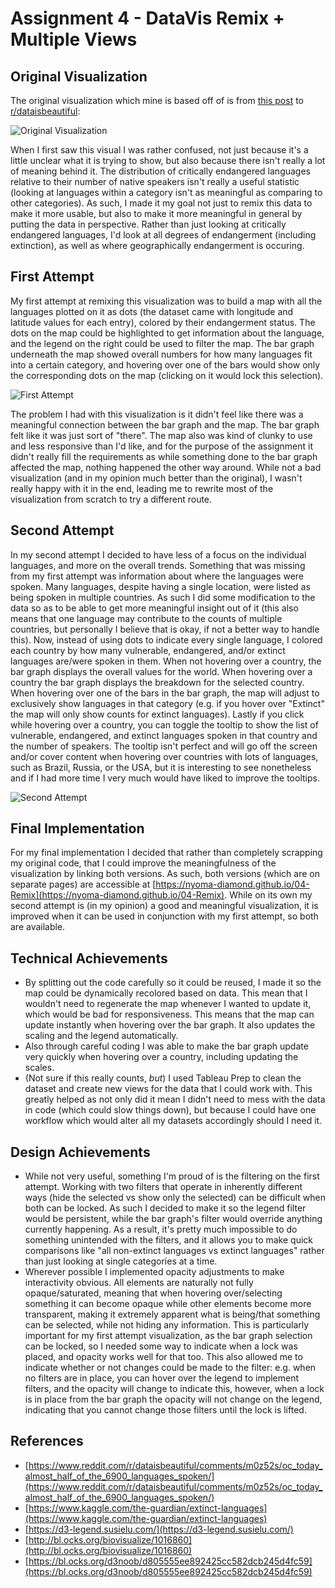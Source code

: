 # Assignment 4 - DataVis Remix + Multiple Views

## Original Visualization

The original visualization which mine is based off of is from [this post](https://www.reddit.com/r/dataisbeautiful/comments/m0z52s/oc_today_almost_half_of_the_6900_languages_spoken/) to [r/dataisbeautiful](https://www.reddit.com/r/dataisbeautiful/):

![Original Visualization](./img/orig.png)

When I first saw this visual I was rather confused, not just because it's a little unclear what it is trying to show, but also because there isn't really a lot of meaning behind it. The distribution of critically endangered languages relative to their number of native speakers isn't really a useful statistic (looking at languages within a category isn't as meaningful as comparing to other categories). As such, I made it my goal not just to remix this data to make it more usable, but also to make it more meaningful in general by putting the data in perspective. Rather than just looking at critically endangered languages, I'd look at all degrees of endangerment (including extinction), as well as where geographically endangerment is occuring.

## First Attempt

My first attempt at remixing this visualization was to build a map with all the languages plotted on it as dots (the dataset came with longitude and latitude values for each entry), colored by their endangerment status. The dots on the map could be highlighted to get information about the language, and the legend on the right could be used to filter the map. The bar graph underneath the map showed overall numbers for how many languages fit into a certain category, and hovering over one of the bars would show only the corresponding dots on the map (clicking on it would lock this selection).

![First Attempt](./img/try1.png)

The problem I had with this visualization is it didn't feel like there was a meaningful connection between the bar graph and the map. The bar graph felt like it was just sort of "there". The map also was kind of clunky to use and less responsive than I'd like, and for the purpose of the assignment it didn't really fill the requirements as while something done to the bar graph affected the map, nothing happened the other way around. While not a bad visualization (and in my opinion much better than the original), I wasn't really happy with it in the end, leading me to rewrite most of the visualization from scratch to try a different route.

## Second Attempt

In my second attempt I decided to have less of a focus on the individual languages, and more on the overall trends. Something that was missing from my first attempt was information about where the languages were spoken. Many languages, despite having a single location, were listed as being spoken in multiple countries. As such I did some modification to the data so as to be able to get more meaningful insight out of it (this also means that one language may contribute to the counts of multiple countries, but personally I believe that is okay, if not a better way to handle this). Now, instead of using dots to indicate every single language, I colored each country by how many vulnerable, endangered, and/or extinct languages are/were spoken in them. When not hovering over a country, the bar graph displays the overall values for the world. When hovering over a country the bar graph displays the breakdown for the selected country. When hovering over one of the bars in the bar graph, the map will adjust to exclusively show languages in that category (e.g. if you hover over "Extinct" the map will only show counts for extinct languages). Lastly if you click while hovering over a country, you can toggle the tooltip to show the list of vulnerable, endangered, and extinct languages spoken in that country and the number of speakers. The tooltip isn't perfect and will go off the screen and/or cover content when hovering over countries with lots of languages, such as Brazil, Russia, or the USA, but it is interesting to see nonetheless and if I had more time I very much would have liked to improve the tooltips.

![Second Attempt](./img/try2.png)

## Final Implementation

For my final implementation I decided that rather than completely scrapping my original code, that I could improve the meaningfulness of the visualization by linking both versions. As such, both versions (which are on separate pages) are accessible at [https://nyoma-diamond.github.io/04-Remix](https://nyoma-diamond.github.io/04-Remix). While on its own my second attempt is (in my opinion) a good and meaningful visualization, it is improved when it can be used in conjunction with my first attempt, so both are available.

## Technical Achievements

- By splitting out the code carefully so it could be reused, I made it so the map could be dynamically recolored based on data. This mean that I wouldn't need to regenerate the map whenever I wanted to update it, which would be bad for responsiveness. This means that the map can update instantly when hovering over the bar graph. It also updates the scaling and the legend automatically.
- Also through careful coding I was able to make the bar graph update very quickly when hovering over a country, including updating the scales.
- (Not sure if this really counts, *but*) I used Tableau Prep to clean the dataset and create new views for the data that I could work with. This greatly helped as not only did it mean I didn't need to mess with the data in code (which could slow things down), but because I could have one workflow which would alter all my datasets accordingly should I need it.

## Design Achievements

- While not very useful, something I'm proud of is the filtering on the first attempt. Working with two filters that operate in inherently different ways (hide the selected vs show only the selected) can be difficult when both can be locked. As such I decided to make it so the legend filter would be persistent, while the bar graph's filter would override anything currently happening. As a result, it's pretty much impossible to do something unintended with the filters, and it allows you to make quick comparisons like "all non-extinct languages vs extinct languages" rather than just looking at single categories at a time.
- Wherever possible I implemented opacity adjustments to make interactivity obvious. All elements are naturally not fully opaque/saturated, meaning that when hovering over/selecting something it can become opaque while other elements become more transparent, making it extremely apparent what is being/that something can be selected, while not hiding any information. This is particularly important for my first attempt visualization, as the bar graph selection can be locked, so I needed some way to indicate when a lock was placed, and opacity works well for that too. This also allowed me to indicate whether or not changes could be made to the filter: e.g. when no filters are in place, you can hover over the legend to implement filters, and the opacity will change to indicate this, however, when a lock is in place from the bar graph the opacity will not change on the legend, indicating that you cannot change those filters until the lock is lifted.

## References

- [https://www.reddit.com/r/dataisbeautiful/comments/m0z52s/oc_today_almost_half_of_the_6900_languages_spoken/](https://www.reddit.com/r/dataisbeautiful/comments/m0z52s/oc_today_almost_half_of_the_6900_languages_spoken/)
- [https://www.kaggle.com/the-guardian/extinct-languages](https://www.kaggle.com/the-guardian/extinct-languages)
- [https://d3-legend.susielu.com/](https://d3-legend.susielu.com/)
- [http://bl.ocks.org/biovisualize/1016860](http://bl.ocks.org/biovisualize/1016860)
- [https://bl.ocks.org/d3noob/d805555ee892425cc582dcb245d4fc59](https://bl.ocks.org/d3noob/d805555ee892425cc582dcb245d4fc59)
